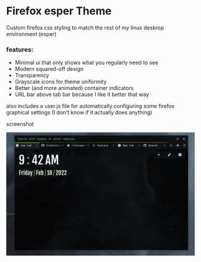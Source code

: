 # Firefox esper Theme
Custom firefox css styling to match the rest of my linux deskrop environment (esper)

### features:

- Minimal ui that only shows what you regularly need to see
- Modern squared-off design
- Transparency
- Grayscale icons for theme uniformity
- Better (and more animated) container indicators
- URL bar above tab bar because I like it better that way

also includes a user.js file for automatically configuring some firefox graphical settings (I don't know if it actually does anything)

screenshot

<img src="https://github.com/trentslutzky/firefox-esper/blob/main/screenshot.gif"></img>
